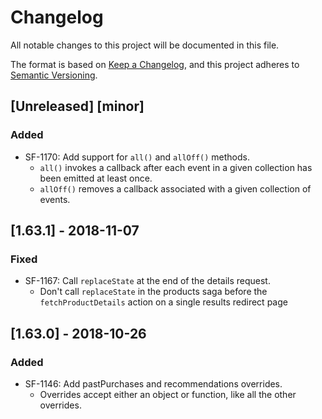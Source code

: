 # Changelog
All notable changes to this project will be documented in this file.

The format is based on [Keep a Changelog](https://keepachangelog.com/en/1.0.0/),
and this project adheres to [Semantic Versioning](https://semver.org/spec/v2.0.0.html).

## [Unreleased] [minor]
### Added
- SF-1170: Add support for `all()` and `allOff()` methods.
  - `all()` invokes a callback after each event in a given collection has been emitted at least once.
  - `allOff()` removes a callback associated with a given collection of events.

## [1.63.1] - 2018-11-07
### Fixed
- SF-1167: Call `replaceState` at the end of the details request.
  - Don't call `replaceState` in the products saga before the `fetchProductDetails` action on a single results redirect page

## [1.63.0] - 2018-10-26
### Added
- SF-1146: Add pastPurchases and recommendations overrides.
  - Overrides accept either an object or function, like all the other overrides.
